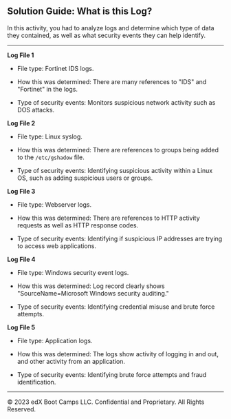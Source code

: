 ## Solution Guide: What is this Log?

In this activity, you had to analyze logs and determine which type of data they contained, as well as what security events they can help identify.

---

**Log File 1**  

  - File type: Fortinet IDS logs.

  - How this was determined: There are many references to "IDS" and "Fortinet" in the logs.

  - Type of security events: Monitors suspicious network activity such as DOS attacks.

**Log File 2** 

  - File type: Linux syslog.

  - How this was determined: There are references to groups being added to the `/etc/gshadow` file.

  - Type of security events: Identifying suspicious activity within a Linux OS, such as adding suspicious users or groups.

**Log File 3** 

  - File type: Webserver logs.

  - How this was determined: There are references to HTTP activity requests as well as HTTP response codes.

  - Type of security events: Identifying if suspicious IP addresses are trying to access web applications.

**Log File 4** 

  - File type: Windows security event logs.

  - How this was determined: Log record clearly shows "SourceName=Microsoft Windows security auditing."

  - Type of security events: Identifying credential misuse and brute force attempts.

**Log File 5** 

  - File type: Application logs.

  - How this was determined: The logs show activity of logging in and out, and other activity from an application.
  
  - Type of security events: Identifying brute force attempts and fraud identification.

---

© 2023 edX Boot Camps LLC. Confidential and Proprietary. All Rights Reserved.  